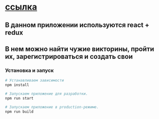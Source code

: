 # [ссылка](https://react-quiz-b36cf.web.app/)

## В данном приложении используются react + redux

## В нем можно найти чужие викторины, пройти их, зарегистрироваться и создать свои

### Установка и запуск

```bash
# Устанавливаем зависимости
npm install

# Запускаем приложение для разработки.
npm run start

# Запускаем приложение в production-режиме.
npm run build
```
